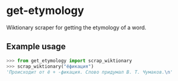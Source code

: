 # get-etymology
Wiktionary scraper for getting the etymology of a word.

## Example usage
```python
>>> from get_etymology import scrap_wiktionary
>>> scrap_wiktionary("ёфикация") 
'Происходит от ё + -фикация. Cлово придумал В. Т. Чумаков.\n'
```
